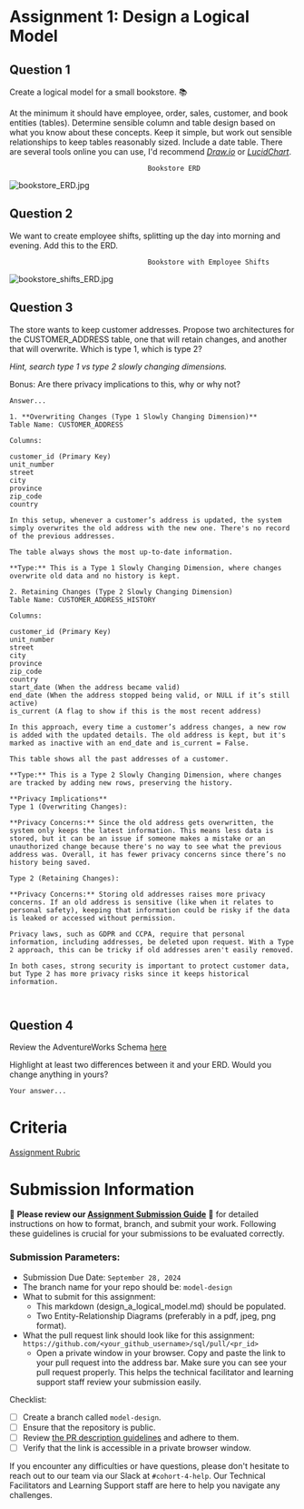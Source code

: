 # Assignment 1: Design a Logical Model

## Question 1
Create a logical model for a small bookstore. 📚

At the minimum it should have employee, order, sales, customer, and book entities (tables). Determine sensible column and table design based on what you know about these concepts. Keep it simple, but work out sensible relationships to keep tables reasonably sized. Include a date table. There are several tools online you can use, I'd recommend [_Draw.io_](https://www.drawio.com/) or [_LucidChart_](https://www.lucidchart.com/pages/).

                                      Bookstore ERD

![bookstore_ERD.jpg](./images/bookstore_ERD.jpg) 


## Question 2
We want to create employee shifts, splitting up the day into morning and evening. Add this to the ERD.

                                      Bookstore with Employee Shifts 

![bookstore_shifts_ERD.jpg](./images/bookstore_shifts_ERD.jpg) 


## Question 3
The store wants to keep customer addresses. Propose two architectures for the CUSTOMER_ADDRESS table, one that will retain changes, and another that will overwrite. Which is type 1, which is type 2?

_Hint, search type 1 vs type 2 slowly changing dimensions._

Bonus: Are there privacy implications to this, why or why not?
```
Answer... 

1. **Overwriting Changes (Type 1 Slowly Changing Dimension)**
Table Name: CUSTOMER_ADDRESS

Columns:

customer_id (Primary Key)
unit_number
street
city
province
zip_code
country

In this setup, whenever a customer’s address is updated, the system simply overwrites the old address with the new one. There's no record of the previous addresses.

The table always shows the most up-to-date information.

**Type:** This is a Type 1 Slowly Changing Dimension, where changes overwrite old data and no history is kept.

2. Retaining Changes (Type 2 Slowly Changing Dimension)
Table Name: CUSTOMER_ADDRESS_HISTORY

Columns:

customer_id (Primary Key)
unit_number
street
city
province
zip_code
country
start_date (When the address became valid)
end_date (When the address stopped being valid, or NULL if it’s still active)
is_current (A flag to show if this is the most recent address)

In this approach, every time a customer’s address changes, a new row is added with the updated details. The old address is kept, but it's marked as inactive with an end_date and is_current = False.

This table shows all the past addresses of a customer.

**Type:** This is a Type 2 Slowly Changing Dimension, where changes are tracked by adding new rows, preserving the history.

**Privacy Implications**
Type 1 (Overwriting Changes):

**Privacy Concerns:** Since the old address gets overwritten, the system only keeps the latest information. This means less data is stored, but it can be an issue if someone makes a mistake or an unauthorized change because there's no way to see what the previous address was. Overall, it has fewer privacy concerns since there’s no history being saved.

Type 2 (Retaining Changes):

**Privacy Concerns:** Storing old addresses raises more privacy concerns. If an old address is sensitive (like when it relates to personal safety), keeping that information could be risky if the data is leaked or accessed without permission.

Privacy laws, such as GDPR and CCPA, require that personal information, including addresses, be deleted upon request. With a Type 2 approach, this can be tricky if old addresses aren't easily removed.

In both cases, strong security is important to protect customer data, but Type 2 has more privacy risks since it keeps historical information.



```

## Question 4
Review the AdventureWorks Schema [here](https://imgur.com/a/u0m8fX6)

Highlight at least two differences between it and your ERD. Would you change anything in yours?
```
Your answer...
```

# Criteria

[Assignment Rubric](./assignment_rubric.md)

# Submission Information

🚨 **Please review our [Assignment Submission Guide](https://github.com/UofT-DSI/onboarding/blob/main/onboarding_documents/submissions.md)** 🚨 for detailed instructions on how to format, branch, and submit your work. Following these guidelines is crucial for your submissions to be evaluated correctly.

### Submission Parameters:
* Submission Due Date: `September 28, 2024`
* The branch name for your repo should be: `model-design`
* What to submit for this assignment:
    * This markdown (design_a_logical_model.md) should be populated.
    * Two Entity-Relationship Diagrams (preferably in a pdf, jpeg, png format).
* What the pull request link should look like for this assignment: `https://github.com/<your_github_username>/sql/pull/<pr_id>`
    * Open a private window in your browser. Copy and paste the link to your pull request into the address bar. Make sure you can see your pull request properly. This helps the technical facilitator and learning support staff review your submission easily.

Checklist:
- [ ] Create a branch called `model-design`.
- [ ] Ensure that the repository is public.
- [ ] Review [the PR description guidelines](https://github.com/UofT-DSI/onboarding/blob/main/onboarding_documents/submissions.md#guidelines-for-pull-request-descriptions) and adhere to them.
- [ ] Verify that the link is accessible in a private browser window.

If you encounter any difficulties or have questions, please don't hesitate to reach out to our team via our Slack at `#cohort-4-help`. Our Technical Facilitators and Learning Support staff are here to help you navigate any challenges.
